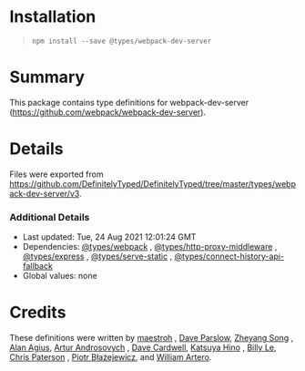 # Installation

> `npm install --save @types/webpack-dev-server`

# Summary

This package contains type definitions for webpack-dev-server (https://github.com/webpack/webpack-dev-server).

# Details

Files were exported from https://github.com/DefinitelyTyped/DefinitelyTyped/tree/master/types/webpack-dev-server/v3.

### Additional Details

* Last updated: Tue, 24 Aug 2021 12:01:24 GMT
* Dependencies: [@types/webpack](https://npmjs.com/package/@types/webpack)
  , [@types/http-proxy-middleware](https://npmjs.com/package/@types/http-proxy-middleware)
  , [@types/express](https://npmjs.com/package/@types/express)
  , [@types/serve-static](https://npmjs.com/package/@types/serve-static)
  , [@types/connect-history-api-fallback](https://npmjs.com/package/@types/connect-history-api-fallback)
* Global values: none

# Credits

These definitions were written by [maestroh](https://github.com/maestroh)
, [Dave Parslow](https://github.com/daveparslow), [Zheyang Song](https://github.com/ZheyangSong)
, [Alan Agius](https://github.com/alan-agius4), [Artur Androsovych](https://github.com/arturovt)
, [Dave Cardwell](https://github.com/davecardwell), [Katsuya Hino](https://github.com/dobogo)
, [Billy Le](https://github.com/billy-le), [Chris Paterson](https://github.com/chrispaterson)
, [Piotr Błażejewicz](https://github.com/peterblazejewicz), and [William Artero](https://github.com/wwmoraes).
